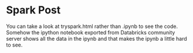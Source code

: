# Spark Post

You can take a look at tryspark.html rather than .ipynb to see the code. Somehow the ipython notebook exported from Databricks community server shows all the data in the ipynb and that makes the ipynb a little hard to see.


